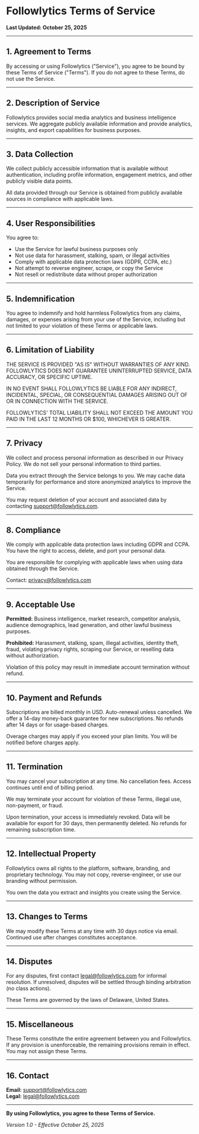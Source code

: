 # Followlytics Terms of Service

**Last Updated: October 25, 2025**

---

## 1. Agreement to Terms

By accessing or using Followlytics ("Service"), you agree to be bound by these Terms of Service ("Terms"). If you do not agree to these Terms, do not use the Service.

---

## 2. Description of Service

Followlytics provides social media analytics and business intelligence services. We aggregate publicly available information and provide analytics, insights, and export capabilities for business purposes.

---

## 3. Data Collection

We collect publicly accessible information that is available without authentication, including profile information, engagement metrics, and other publicly visible data points.

All data provided through our Service is obtained from publicly available sources in compliance with applicable laws.

---

## 4. User Responsibilities

You agree to:
- Use the Service for lawful business purposes only
- Not use data for harassment, stalking, spam, or illegal activities
- Comply with applicable data protection laws (GDPR, CCPA, etc.)
- Not attempt to reverse engineer, scrape, or copy the Service
- Not resell or redistribute data without proper authorization

---

## 5. Indemnification

You agree to indemnify and hold harmless Followlytics from any claims, damages, or expenses arising from your use of the Service, including but not limited to your violation of these Terms or applicable laws.

---

## 6. Limitation of Liability

THE SERVICE IS PROVIDED "AS IS" WITHOUT WARRANTIES OF ANY KIND. FOLLOWLYTICS DOES NOT GUARANTEE UNINTERRUPTED SERVICE, DATA ACCURACY, OR SPECIFIC UPTIME.

IN NO EVENT SHALL FOLLOWLYTICS BE LIABLE FOR ANY INDIRECT, INCIDENTAL, SPECIAL, OR CONSEQUENTIAL DAMAGES ARISING OUT OF OR IN CONNECTION WITH THE SERVICE.

FOLLOWLYTICS' TOTAL LIABILITY SHALL NOT EXCEED THE AMOUNT YOU PAID IN THE LAST 12 MONTHS OR $100, WHICHEVER IS GREATER.

---

## 7. Privacy

We collect and process personal information as described in our Privacy Policy. We do not sell your personal information to third parties.

Data you extract through the Service belongs to you. We may cache data temporarily for performance and store anonymized analytics to improve the Service.

You may request deletion of your account and associated data by contacting support@followlytics.com.

---

## 8. Compliance

We comply with applicable data protection laws including GDPR and CCPA. You have the right to access, delete, and port your personal data.

You are responsible for complying with applicable laws when using data obtained through the Service.

Contact: privacy@followlytics.com

---

## 9. Acceptable Use

**Permitted:** Business intelligence, market research, competitor analysis, audience demographics, lead generation, and other lawful business purposes.

**Prohibited:** Harassment, stalking, spam, illegal activities, identity theft, fraud, violating privacy rights, scraping our Service, or reselling data without authorization.

Violation of this policy may result in immediate account termination without refund.

---

## 10. Payment and Refunds

Subscriptions are billed monthly in USD. Auto-renewal unless cancelled. We offer a 14-day money-back guarantee for new subscriptions. No refunds after 14 days or for usage-based charges.

Overage charges may apply if you exceed your plan limits. You will be notified before charges apply.

---

## 11. Termination

You may cancel your subscription at any time. No cancellation fees. Access continues until end of billing period.

We may terminate your account for violation of these Terms, illegal use, non-payment, or fraud.

Upon termination, your access is immediately revoked. Data will be available for export for 30 days, then permanently deleted. No refunds for remaining subscription time.

---

## 12. Intellectual Property

Followlytics owns all rights to the platform, software, branding, and proprietary technology. You may not copy, reverse-engineer, or use our branding without permission.

You own the data you extract and insights you create using the Service.

---

## 13. Changes to Terms

We may modify these Terms at any time with 30 days notice via email. Continued use after changes constitutes acceptance.

---

## 14. Disputes

For any disputes, first contact legal@followlytics.com for informal resolution. If unresolved, disputes will be settled through binding arbitration (no class actions).

These Terms are governed by the laws of Delaware, United States.

---

## 15. Miscellaneous

These Terms constitute the entire agreement between you and Followlytics. If any provision is unenforceable, the remaining provisions remain in effect. You may not assign these Terms.

---

## 16. Contact

**Email:** support@followlytics.com  
**Legal:** legal@followlytics.com

---

**By using Followlytics, you agree to these Terms of Service.**

*Version 1.0 - Effective October 25, 2025*

